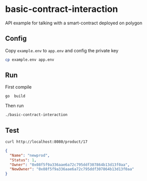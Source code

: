 # basic-contract-interaction

API example for talking with a smart-contract deployed on polygon 



## Config

Copy `example.env` to `app.env` and config the private key 

```bash
cp example.env app.env
```


## Run

First compile 

```bash
go  build
```

Then run 
```bash
./basic-contract-interaction
```


## Test 


```bash
curl http://localhost:8080/product/17
```

```json
{
  "Name": "newprod",
  "Status": 1,
  "Owner": "0x08f5f9a336aae6a72c795ddf307864b13d13f0aa",
  "NewOwner": "0x08f5f9a336aae6a72c795ddf307864b13d13f0aa"
}
```
